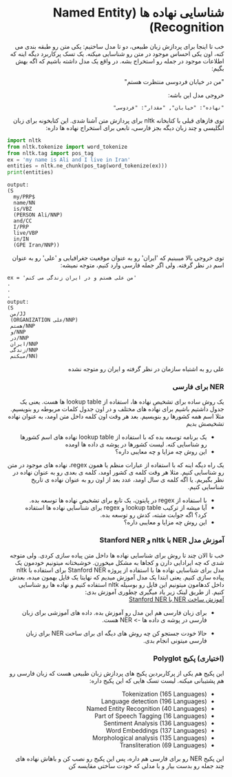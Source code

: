 <div dir="rtl" align='right'>

# شناسایی نهاده ها (Named Entity Recognition)

خب تا اینجا برای پردازش زبان طبیعی، دو تا مدل ساختیم: یکی متن رو طبقه بندی می کنه، اون یکی احساس موجود در متن رو شناسایی میکنه.
یک تسک پرکاربرد دیگه اینه که اطلاعات موجود در جمله رو استخراج بشه. در واقع یک مدل داشته باشیم که اگه بهش بگیم:

"من در خیابان فردوسی منتظرت هستم"

خروجی مدل این باشه:
  
`"نهاده": "خیابان", "مقدار": "فردوسی"`
  
توی فازهای قبلی با کتابخانه nltk برای پردازش متن آشنا شدی. این کتابخونه برای زبان انگلیسی و چند زبان دیگه بجز فارسی، تابعی برای استخراج نهاده ها داره:

<div dir="ltr" align='left'>

``` python
import nltk
from nltk.tokenize import word_tokenize
from nltk.tag import pos_tag
ex = 'my name is Ali and I live in Iran'
entities = nltk.ne_chunk(pos_tag(word_tokenize(ex)))
print(entities)
```
```
output:
(S
  my/PRP$
  name/NN
  is/VBZ
  (PERSON Ali/NNP)
  and/CC
  I/PRP
  live/VBP
  in/IN
  (GPE Iran/NNP))
```

<div dir="rtl" align='right'>

 توی خروجی بالا میبینیم که 'ایران' رو به عنوان موقعیت جغرافیایی و  'علی' رو به عنوان اسم در نظر گرفته. ولی اگر جمله فارسی وارد کنیم، متوجه نمیشه:

<div dir="ltr" align='left'>

 ```
 ex = 'من علی هستم و در ایران زندگی می کنم'
 .
 .
 .
 output:
 (S
  من/JJ
  (ORGANIZATION علی/NNP)
  هستم/NNP
  و/NNP
  در/NNP
  ایران/NNP
  زندگی/NNP
  میکنم/NN)
 ```

 <div dir="rtl" align='right'>

علی رو به اشتباه سازمان در نظر گرفته و ایران رو متوجه نشده

### NER برای فارسی
یک روش ساده برای تشخیص نهاده ها، استفاده از lookup table ها هست. 
یعنی یک جدول داشتیم باشیم برای نهاده های مختلف و در اون جدول کلمات مربوطه رو بنویسیم. مثلا اسم همه کشورها رو بنویسیم. بعد هر وقت اون کلمه داخل متن اومد، به عنوان نهاده تشخیصش بدیم
* یک برنامه توسعه بده که با استفاده از lookup table نهاده های اسم کشورها رو شناسایی کنه. لیست کشورها در پوشه ی داده ها اومده
* این روش چه مزایا و چه معایبی داره؟

یک راه دیگه اینه که با استفاده از عبارات منظم یا همون regex، نهاده های موجود در متن رو شناسایی کنیم. مثلا هر وقت کلمه ی کشور اومد، کلمه ی بعدی رو به عنوان نهاده در نظر بگیریم. یا اگه کلمه ی سال اومد، عدد بعد از اون رو به عنوان نهاده ی تاریخ شناسایی کنیم.

* با استفاده از regex در پایتون، یک تابع برای تشخیص نهاده ها توسعه بده.
* آیا میشه از ترکیب lookup table و regex برای شناسایی نهاده ها استفاده کرد؟ اگه جوابت مثبته، کدش رو توسعه بده.
* این روش چه مزایا و معایبی داره؟

### آموزش مدل NER با nltk و Stanford NER
خب تا الان چند تا روش برای شناسایی نهاده ها داخل متن پیاده سازی کردی. ولی متوجه شدی که چه ایرادایی دارن و کجاها به مشکل میخورن. خوشبختانه میتونیم خودمون یک مدل برای شناسایی نهاده ها با استفاده از پروژه Stanford NER  برای استفاده 
   با nltk پیاده سازی کنیم. یعنی ابتدا یک مدل آموزش میدیم که نهایتا یک فایل بهمون میده، بعدش داخل کدهامون میتونیم این فایل رو بوسیله nltk استفاده کنیم و نهاده ها رو شناسایی کنیم. از طریق لینک زیر یاد میگیری چطوری آموزش بدی:  
[آموزش ساخت NER با Stanford NER](https://medium.com/sicara/train-ner-model-with-nltk-stanford-tagger-english-french-german-6d90573a9486)

* برای زبان فارسی هم این مدل رو آموزش بده. داده های آموزشی برای زبان فارسی در پوشه ی داده ها -> NER هست.


* حالا خودت جستجو کن چه روش های دیگه ای برای ساخت NER برای زبان فارسی میتونی انجام بدی.

### (اختیاری) پکیج Polyglot
   این پکیج هم یکی از پرکاربردین پکیج های پردازش زبان طبیعی هست که زبان فارسی رو هم پشتیبانی میکنه. لیست تسک هایی که این پکیج داره:
   
* Tokenization (165 Languages)
* Language detection (196 Languages)
* Named Entity Recognition (40 Languages)
* Part of Speech Tagging (16 Languages)
* Sentiment Analysis (136 Languages)
* Word Embeddings (137 Languages)
* Morphological analysis (135 Languages)
* Transliteration (69 Languages)
  
 این پکیج NER رو برای فارسی هم داره، پس این پکیج رو نصب کن و باهاش نهاده های چند جمله رو بدست بیار و با مدلی که خودت ساختی مقایسه کن
